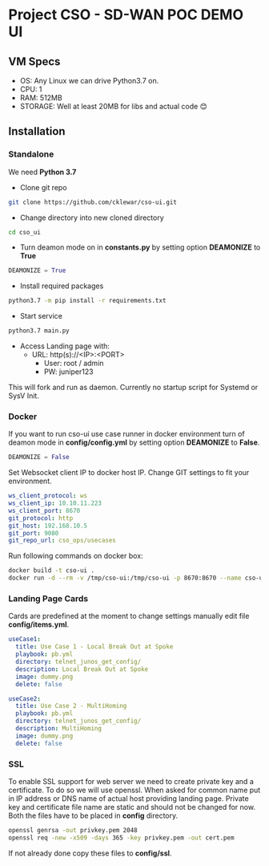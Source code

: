 # Project CSO - SD-WAN POC DEMO UI #

## VM Specs ##

- OS: Any Linux we can drive Python3.7 on.
- CPU: 1
- RAM: 512MB
- STORAGE: Well at least 20MB for libs and actual code 😊

## Installation ##

### Standalone ###
We need __Python 3.7__

- Clone git repo 

```bash
git clone https://github.com/cklewar/cso-ui.git
```
- Change directory into new cloned directory

```bash
cd cso_ui
```

- Turn deamon mode on in __constants.py__ by setting option  __DEAMONIZE__ to __True__

```python
DEAMONIZE = True
``` 

- Install required packages

```bash
python3.7 -m pip install -r requirements.txt
```
- Start service

```bash
python3.7 main.py
```

- Access Landing page with:
  + URL: http(s)://\<IP>:\<PORT>
    * User: root / admin
    * PW: juniper123

This will fork and run as daemon. Currently no startup script for Systemd or SysV Init.

### Docker ###
If you want to run cso-ui use case runner in docker environment turn of deamon mode in __config/config.yml__ by setting option 
__DEAMONIZE__ to __False__.

```python
DEAMONIZE = False
``` 

Set Websocket client IP to docker host IP. Change GIT settings to fit your environment.

```yaml
ws_client_protocol: ws
ws_client_ip: 10.10.11.223
ws_client_port: 8670
git_protocol: http
git_host: 192.168.10.5
git_port: 9080
git_repo_url: cso_ops/usecases
```

Run following commands on docker box:
```bash
docker build -t cso-ui .
docker run -d --rm -v /tmp/cso-ui:/tmp/cso-ui -p 8670:8670 --name cso-ui cso-ui
```

### Landing Page Cards ###

Cards are predefined at the moment to change settings manually edit file __config/items.yml__.

```yaml
useCase1:
  title: Use Case 1 - Local Break Out at Spoke
  playbook: pb.yml
  directory: telnet_junos_get_config/
  description: Local Break Out at Spoke
  image: dummy.png
  delete: false

useCase2:
  title: Use Case 2 - MultiHoming
  playbook: pb.yml
  directory: telnet_junos_get_config/
  description: MultiHoming
  image: dummy.png
  delete: false
```

### SSL ###
To enable SSL support for web server we need to create private key and a certificate. To do so we will use openssl.
When asked for common name put in IP address or DNS name of actual host providing landing page.
Private key and certificate file name are static and should not be changed for now. Both the files have to be placed in
__config__ directory.

```bash
openssl genrsa -out privkey.pem 2048
openssl req -new -x509 -days 365 -key privkey.pem -out cert.pem
```

If not already done copy these files to __config/ssl__.